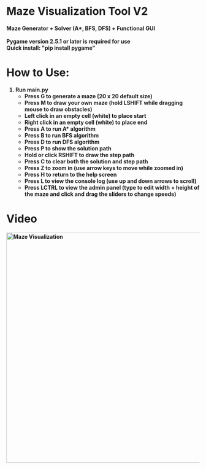 # Maze Visualization Tool V2
<b>Maze Generator + Solver (A*, BFS, DFS) + Functional GUI<b>
<br>
<br>
<b>Pygame version 2.5.1</b> or later is required for use
<br>
<b>Quick install:</b> "pip install pygame"

# How to Use:
1. Run main.py
    - Press <b>G</b> to generate a maze (20 x 20 default size)
    - Press <b>M</b> to draw your own maze (hold <b>LSHIFT</b> while dragging mouse to draw obstacles)
    - <b>Left click</b> in an empty cell (white) to place start
    - <b>Right click</b> in an empty cell (white) to place end
    -  Press <b>A</b> to run A* algorithm
    - Press <b>B</b> to run BFS algorithm
    -  Press <b>D</b> to run DFS algorithm
    -  Press <b>P</b> to show the solution path
    -  Hold or click <b>RSHIFT</b> to draw the step path
    -  Press <b>C</b> to clear both the solution and step path
    -  Press <b>Z</b> to zoom in (use arrow keys to move while zoomed in)
    -  Press <b>H</b> to return to the help screen
    -  Press <b>L</b> to view the console log (use up and down arrows to scroll)
    -  Press <b>LCTRL</b> to view the admin panel (type to edit width + height of the maze and click and drag the sliders to change speeds)
  
# Video


<a href="https://youtu.be/5CFTmaINplY" target="_blank" ref="noreferrer"><img src="https://img.youtube.com/vi/5CFTmaINplY/hqdefault.jpg" alt="Maze Visualization" width="600" ></a>

